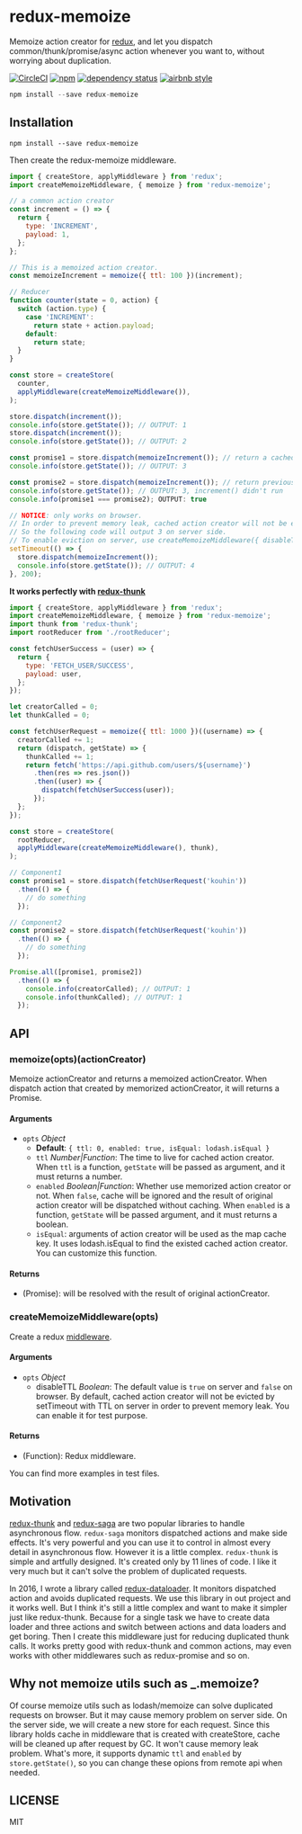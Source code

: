 redux-memoize
=============

Memoize action creator for [redux](http://redux.js.org), and let you dispatch common/thunk/promise/async action whenever you want to, without worrying about duplication.

[![CircleCI](https://img.shields.io/circleci/project/github/kouhin/redux-memoize.svg)](https://circleci.com/gh/kouhin/redux-memoize/tree/develop)
[![npm](https://img.shields.io/npm/v/redux-memoize.svg)](https://www.npmjs.com/package/redux-memoize)
[![dependency status](https://david-dm.org/kouhin/react-router-hook.svg?style=flat-square)](https://david-dm.org/kouhin/react-router-hook)
[![airbnb style](https://img.shields.io/badge/code_style-airbnb-blue.svg)](https://github.com/airbnb/javascript)

```js
npm install --save redux-memoize
```

## Installation

```
npm install --save redux-memoize
```

Then create the redux-memoize middleware.

```js
import { createStore, applyMiddleware } from 'redux';
import createMemoizeMiddleware, { memoize } from 'redux-memoize';

// a common action creator
const increment = () => {
  return {
    type: 'INCREMENT',
    payload: 1,
  };
};

// This is a memoized action creator.
const memoizeIncrement = memoize({ ttl: 100 })(increment);

// Reducer
function counter(state = 0, action) {
  switch (action.type) {
    case 'INCREMENT':
      return state + action.payload;
    default:
      return state;
  }
}

const store = createStore(
  counter,
  applyMiddleware(createMemoizeMiddleware()),
);

store.dispatch(increment());
console.info(store.getState()); // OUTPUT: 1
store.dispatch(increment());
console.info(store.getState()); // OUTPUT: 2

const promise1 = store.dispatch(memoizeIncrement()); // return a cached Promise
console.info(store.getState()); // OUTPUT: 3

const promise2 = store.dispatch(memoizeIncrement()); // return previous cached Promise
console.info(store.getState()); // OUTPUT: 3, increment() didn't run
console.info(promise1 === promise2); OUTPUT: true

// NOTICE: only works on browser.
// In order to prevent memory leak, cached action creator will not be evicted on server side by default.
// So the following code will output 3 on server side.
// To enable eviction on server, use createMemoizeMiddleware({ disableTTL: false })
setTimeout(() => {
  store.dispatch(memoizeIncrement());
  console.info(store.getState()); // OUTPUT: 4
}, 200);
```

**It works perfectly with [redux-thunk](https://github.com/gaearon/redux-thunk)**

```js
import { createStore, applyMiddleware } from 'redux';
import createMemoizeMiddleware, { memoize } from 'redux-memoize';
import thunk from 'redux-thunk';
import rootReducer from './rootReducer';

const fetchUserSuccess = (user) => {
  return {
    type: 'FETCH_USER/SUCCESS',
    payload: user,
  };
});

let creatorCalled = 0;
let thunkCalled = 0;

const fetchUserRequest = memoize({ ttl: 1000 })((username) => {
  creatorCalled += 1;
  return (dispatch, getState) => {
    thunkCalled += 1;
    return fetch('https://api.github.com/users/${username}')
      .then(res => res.json())
      .then((user) => {
        dispatch(fetchUserSuccess(user));
      });
  };
});

const store = createStore(
  rootReducer,
  applyMiddleware(createMemoizeMiddleware(), thunk),
);

// Component1
const promise1 = store.dispatch(fetchUserRequest('kouhin'))
  .then(() => {
    // do something
  });

// Component2
const promise2 = store.dispatch(fetchUserRequest('kouhin'))
  .then(() => {
    // do something
  });

Promise.all([promise1, promise2])
  .then(() => {
    console.info(creatorCalled); // OUTPUT: 1
    console.info(thunkCalled); // OUTPUT: 1
  });

```

## API

### memoize(opts)(actionCreator)

Memoize actionCreator and returns a memoized actionCreator. When dispatch action that created by memorized actionCreator, it will returns a Promise.

#### Arguments

- `opts` _Object_
  - **Default**: `{ ttl: 0, enabled: true, isEqual: lodash.isEqual }`
  - `ttl` _Number|Function_: The time to live for cached action creator. When `ttl` is a function, `getState` will be passed as argument, and it must returns a number.
  - `enabled` _Boolean|Function_: Whether use memorized action creator or not. When `false`, cache will be ignored and the result of original action creator will be dispatched without caching. When `enabled` is a function, `getState` will be passed argument, and it must returns a boolean.
  - `isEqual`: arguments of action creator will be used as the map cache key. It uses lodash.isEqual to find the existed cached action creator. You can customize this function.

#### Returns

- (Promise): will be resolved with the result of original actionCreator.

### createMemoizeMiddleware(opts)

Create a redux [middleware](http://redux.js.org/docs/advanced/Middleware.html).

#### Arguments

- `opts` _Object_
  - disableTTL _Boolean_: The default value is `true` on server and `false` on browser. By default, cached action creator will not be evicted by setTimeout with TTL on server in order to prevent memory leak. You can enable it for test purpose.

#### Returns

- (Function): Redux middleware.

You can find more examples in test files.

## Motivation

[redux-thunk](https://github.com/gaearon/redux-thunk) and [redux-saga](https://github.com/redux-saga/redux-saga) are two popular libraries to handle asynchronous flow. `redux-saga` monitors dispatched actions and make side effects. It's very powerful and you can use it to control in almost every detail in asynchronous flow. However it is a little complex. `redux-thunk` is simple and artfully designed. It's created only by 11 lines of code. I like it very much but it can't solve the problem of duplicated requests.

In 2016, I wrote a library called [redux-dataloader](https://github.com/kouhin/redux-dataloader). It monitors dispatched action and avoids duplicated requests. We use this library in out project and it works well. But I think it's still a little complex and want to make it simpler just like redux-thunk. Because for a single task we have to create data loader and three actions and switch between actions and data loaders and get boring. Then I create this middleware just for reducing duplicated thunk calls. It works pretty good with redux-thunk and common actions, may even works with other middlewares such as redux-promise and so on.

## Why not memoize utils such as _.memoize?

Of course memoize utils such as lodash/memoize can solve duplicated requests on browser. But it may cause memory problem on server side. On the server side, we will create a new store for each request. Since this library holds cache in middleware that is created with createStore, cache will be cleaned up after request by GC. It won't cause memory leak problem. What's more, it supports dynamic `ttl` and `enabled` by `store.getState()`, so you can change these opions from remote api when needed.

## LICENSE

MIT
